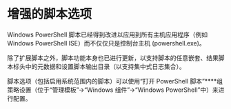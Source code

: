 # 增强的脚本选项

Windows PowerShell 脚本已经得到改进以应用到所有主机应用程序（例如 Windows PowerShell ISE）而不仅仅只是控制台主机 (powershell.exe)。

除了扩展脚本之外，脚本功能本身也已进行更新，以支持脚本的任意嵌套、结果脚本标头中的元数据和设置脚本输出目录（以支持集中式日志集合）。

脚本选项（包括启用系统范围内的脚本）可以使用“打开 PowerShell 脚本”****组策略设置（位于“管理模板”->“Windows 组件”->“Windows PowerShell”中）来进行配置。
<!--HONumber=Mar16_HO2-->
